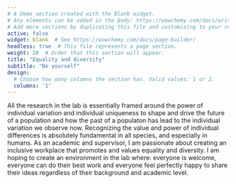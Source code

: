 ```yaml
---
# A Demo section created with the Blank widget.
# Any elements can be added in the body: https://wowchemy.com/docs/writing-markdown-latex/
# Add more sections by duplicating this file and customizing to your requirements.
active: false
widget: blank  # See https://wowchemy.com/docs/page-builder/
headless: true  # This file represents a page section.
weight: 20  # Order that this section will appear.
title: "Equality and diversity"
subtitle: "Be yourself"
design:
  # Choose how many columns the section has. Valid values: 1 or 2.
  columns: '1'
---
```


All the research in the lab is essentially framed around the power of individual variation and individual uniqueness to shape and drive the future of a population and how the past of a populaton has lead to the individual variation we observe now. Recognizing the value and power of individual differences is absolutely fundamental in all species, and especially in humans. As an academic and supervisor, I am passionate about creating an inclusive workplace that promotes and values equality and diversity. I am hoping to create an environment in the lab where: everyone is welcome, everyone can do their best work and everyone feel perfectly happy to share their ideas regardless of their background and academic level.
